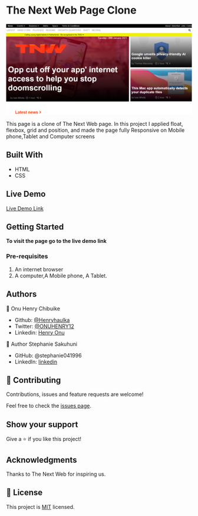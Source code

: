 
# The Next Web Page Clone

![screenshot](img/TNW.png)


This page is a clone of The Next Web page. In this project I applied float,
 flexbox, grid and position, and made the page fully Responsive on Mobile phone,Tablet and Computer screens

## Built With

- HTML
- CSS

## Live Demo

[Live Demo Link](https://henryhaulka.github.io/The_Next_web_page/)


## Getting Started

**To visit the page go to the live demo link**

### Pre-requisites

1. An internet browser
2. A computer,A Mobile phone, A Tablet.


## Authors

👤 Onu Henry Chibuike

- Github: [@Henryhaulka](https://github.com/Henryhaulka)
- Twitter: [@ONUHENRY12](https://twitter.com/ONUHENRY12)
- Linkedin: [Henry Onu](https://www.linkedin.com/in/henry-onu-9a15b11b6/)


👤 Author Stephanie Sakuhuni
- GitHub: @stephanie041996
- LinkedIn: [linkedin](https://www.linkedin.com/in/stephanie-sakuhuni-a81029140/)


## 🤝 Contributing

Contributions, issues and feature requests are welcome!

Feel free to check the [issues page](https://github.com/Henryhaulka/The_Next_web_page/issues).

## Show your support

Give a ⭐️ if you like this project!

## Acknowledgments

Thanks to The Next Web for inspiring us.

## 📝 License

This project is [MIT](lic.url) licensed.
